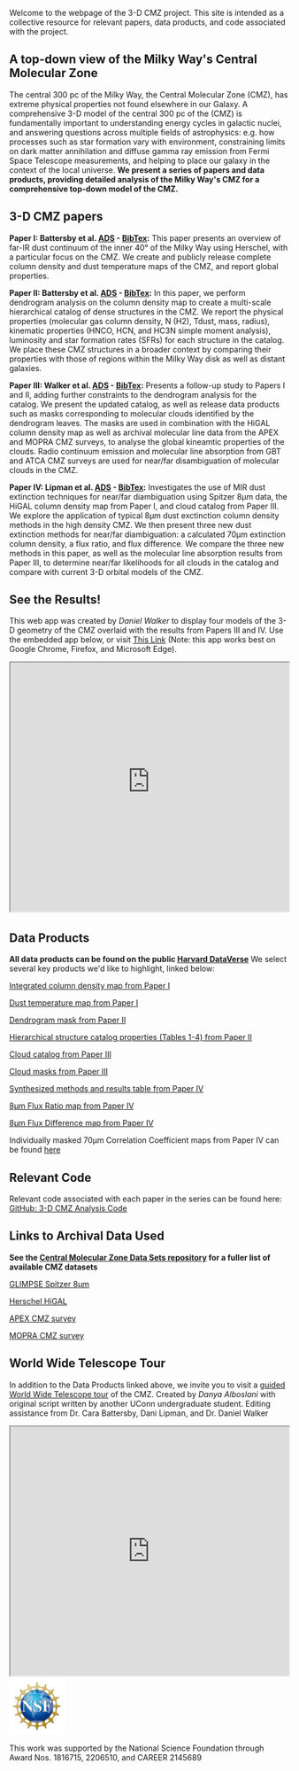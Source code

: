 

Welcome to the webpage of the 3-D CMZ project. This site is intended as a collective resource for relevant papers, data products, and code associated with the project. 

## A top-down view of the Milky Way's Central Molecular Zone
The central 300 pc of the Milky Way, the Central Molecular Zone (CMZ), has extreme physical properties not found elsewhere in our Galaxy. A comprehensive 3-D model of the central 300 pc of the (CMZ) is fundamentally important to understanding energy cycles in galactic nuclei, and answering questions across multiple fields of astrophysics: e.g. how processes such as star formation vary with environment, constraining limits on dark matter annihilation and diffuse gamma ray emission from Fermi Space Telescope measurements, and helping to place our galaxy in the context of the local universe. **We present a series of papers and data products, providing detailed analysis of the Milky Way's CMZ for a comprehensive top-down model of the CMZ.**  

## 3-D CMZ papers
**Paper I: Battersby et al. [ADS](https://ui.adsabs.harvard.edu/abs/2025ApJ...984..156B/abstract) - [BibTex](https://ui.adsabs.harvard.edu/abs/2025ApJ...984..156B/exportcitation):** This paper presents an overview of far-IR dust continuum of the inner 40&#176; of the Milky Way using Herschel, with a particular focus on the CMZ. We create and publicly release complete column density and dust temperature maps of the CMZ, and report global properties. 

**Paper II: Battersby et al. [ADS](https://ui.adsabs.harvard.edu/abs/2025ApJ...984..157B/abstract) - [BibTex](https://ui.adsabs.harvard.edu/abs/2025ApJ...984..157B/exportcitation):** In this paper, we perform dendrogram analysis on the column density map to create a multi-scale hierarchical catalog of dense structures in the CMZ. We report the physical properties (molecular gas column density, N (H2), Tdust, mass, radius), kinematic properties (HNCO, HCN, and HC3N simple moment analysis), luminosity and star formation rates (SFRs) for each structure in the catalog. We place these CMZ structures in a broader context by comparing their
properties with those of regions within the Milky Way disk as well as distant galaxies.

**Paper III: Walker et al. [ADS](https://ui.adsabs.harvard.edu/abs/2025ApJ...984..158W/abstract) - [BibTex](https://ui.adsabs.harvard.edu/abs/2025ApJ...984..158W/exportcitation):** Presents a follow-up study to Papers I and II, adding further constraints to the dendrogram analysis for the catalog. We present the updated catalog, as well as release data products such as masks corresponding to molecular clouds identified by the dendrogram leaves. The masks are used in combination with the HiGAL column density map as well as archival molecular line data from the APEX and MOPRA CMZ surveys, to analyse the global kineamtic properties of the clouds. Radio continuum emission and molecular line absorption from GBT and ATCA CMZ surveys are used for near/far disambiguation of molecular clouds in the CMZ. 

**Paper IV: Lipman et al. [ADS](https://ui.adsabs.harvard.edu/abs/2025ApJ...984..159L/abstract) - [BibTex](https://ui.adsabs.harvard.edu/abs/2025ApJ...984..159L/exportcitation):** Investigates the use of MIR dust extinction techniques for near/far diambiguation using Spitzer 8&micro;m data, the HiGAL column density map from Paper I, and cloud catalog from Paper III. We explore the application of typical 8&micro;m dust exctinction column density methods in the high density CMZ. We then present three new dust extinction methods for near/far diambiguation: a calculated 70&micro;m extinction column density, a flux ratio, and flux difference. We compare the three new methods in this paper, as well as the molecular line absorption results from Paper III, to determine near/far likelihoods for all clouds in the catalog and compare with current 3-D orbital models of the CMZ.  

## See the Results! 
This web app was created by _Daniel Walker_ to display four models of the 3-D geometry of the CMZ overlaid with the results from Papers III and IV. Use the embedded app below, or visit [This Link](https://3d-cmz-models.streamlit.app/) (Note: this app works best on Google Chrome, Firefox, and Microsoft Edge). 
<iframe
  src="https://3d-cmz-models.streamlit.app?embed=true"
  style="height: 450px; width: 100%;"
></iframe>


## Data Products 
**All data products can be found on the public [Harvard DataVerse](https://dataverse.harvard.edu/dataverse/3D_CMZ)** We select several key products we'd like to highlight, linked below:

[Integrated column density map from Paper I](https://dataverse.harvard.edu/file.xhtml?fileId=10454698&version=1.0) 

[Dust temperature map from Paper I](https://dataverse.harvard.edu/file.xhtml?fileId=10454717&version=1.0) 

[Dendrogram mask from Paper II](https://dataverse.harvard.edu/file.xhtml?fileId=10454731&version=1.0) 

[Hierarchical structure catalog properties (Tables 1-4) from Paper II](https://dataverse.harvard.edu/file.xhtml?fileId=10454727&version=1.0)

[Cloud catalog from Paper III](https://dataverse.harvard.edu/file.xhtml?fileId=10481330&version=2.0) 

[Cloud masks from Paper III](https://dataverse.harvard.edu/file.xhtml?fileId=10454585&version=1.0) 

[Synthesized methods and results table from Paper IV](https://dataverse.harvard.edu/file.xhtml?fileId=10463787&version=1.0)

[8&micro;m Flux Ratio map from Paper IV](https://dataverse.harvard.edu/file.xhtml?fileId=10463786&version=1.0) 

[8&micro;m Flux Difference map from Paper IV](https://dataverse.harvard.edu/file.xhtml?fileId=10463785&version=1.0) 

Individually masked 70&micro;m Correlation Coefficient maps from Paper IV can be found [here](https://dataverse.harvard.edu/dataset.xhtml?persistentId=doi:10.7910/DVN/FBV7T5) 



## Relevant Code
Relevant code associated with each paper in the series can be found here: [GitHub: 3-D CMZ Analysis Code](https://github.com/CentralMolecularZone/3D_CMZ/tree/main/3D_CMZ_Analysis_Code) 


## Links to Archival Data Used
**See the [Central Molecular Zone Data Sets repository](https://github.com/CentralMolecularZone/DataSets#spectral-surveys) for a fuller list of available CMZ datasets**

[GLIMPSE Spitzer 8&micro;m](https://irsa.ipac.caltech.edu/data/SPITZER/GLIMPSE/overview.html)

[Herschel HiGAL](https://github.com/CentralMolecularZone/DataSets#continuum-surveys)

[APEX CMZ survey](https://github.com/CentralMolecularZone/DataSets#whole-cmz)

[MOPRA CMZ survey](https://github.com/CentralMolecularZone/DataSets#spectral-surveys)



## World Wide Telescope Tour
In addition to the Data Products linked above, we invite you to visit a [guided World Wide Telescope tour](https://web.wwtassets.org/embed/1/wwt/?tour=https%3A%2F%2Fdata1.wwtassets.org%2Fpackages%2F2023%2F11_danya%2FUncovering%2520the%25203-D%2520structure%2520of%2520our%2520Galaxy%25E2%2580%2599s%2520Center%2520v1.wtt) of the CMZ. Created by _Danya Alboslani_ with original script written by another UConn undergraduate student. Editing assistance from Dr. Cara Battersby, Dani Lipman, and Dr. Daniel Walker 

<iframe
  src="https://web.wwtassets.org/embed/1/wwt/?tour=https%3A%2F%2Fdata1.wwtassets.org%2Fpackages%2F2023%2F11_danya%2FUncovering%2520the%25203-D%2520structure%2520of%2520our%2520Galaxy%25E2%2580%2599s%2520Center%2520v1.wtt?embed=true"
  style="height: 450px; width: 100%;"
></iframe>




<img src='./docs/assets/images/NSF_transparent.png' width='100'>


This work was supported by the National Science Foundation through Award Nos. 1816715, 2206510, and CAREER 2145689
